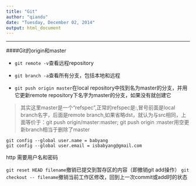 ```yaml
---
title: "Git"
author: "qiandu"
date: "Tuesday, December 02, 2014"
output: html_document
---
```

----
####Git的origin和master

- `git remote -v`查看远程repository

- `git branch -a`查看所有分支，包括本地和远程

- `git push origin master`在local repository中找到名为master的分支，并用它更新remote repository下名字为master的分支，如果没有就创建它

> 其实这里master是一个“refspec”,正常的refspec是<src>:<dst>,冒号前面是local branch名字，后面是remote branch,如果省略dst，就认为与src相同，上面等价于：git push origin/master:master;
git push origin :master用空更新branch相当于删除了master

```
git config --global user.name = babyang
git config --global user.email = isbabyang@gmail.com

```
http 需要用户名和密码

`git reset HEAD filename`撤销已提交到暂存区的内容（即撤销git add操作）
`git checkout -- filename`撤销当前工作区修改，回到上一次commit或add时的状态